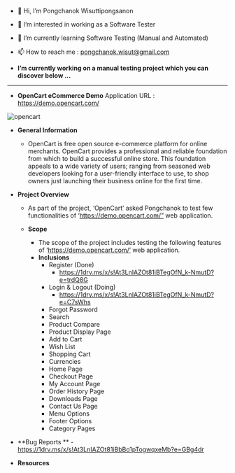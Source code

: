 - 👋 Hi, I’m Pongchanok Wisuttipongsanon
- 👀 I’m interested in working as a Software Tester
- 🌱 I’m currently learning Software Testing (Manual and Automated)
- 📫 How to reach me : pongchanok.wisut@gmail.com 

- **I’m currently working on a manual testing project which you can discover below ...**

------------------------------------------------------------------------------------------------------------------


- **OpenCart eCommerce Demo**
Application URL : https://demo.opencart.com/

![opencart](https://user-images.githubusercontent.com/94665558/142794110-7b30300a-84c5-48e4-937a-e312e504ebad.JPG)



- **General Information**
  - OpenCart is free open source e-commerce platform for online merchants.
OpenCart provides a professional and reliable foundation from which to build a
successful online store. This foundation appeals to a wide variety of users;
ranging from seasoned web developers looking for a user-friendly interface to
use, to shop owners just launching their business online for the first time.

- **Project Overview**
  - As part of the project, ‘OpenCart’ asked Pongchanok to test few functionalities of
‘https://demo.opencart.com/” web application.

  - **Scope**
    - The scope of the project includes testing the following features of ‘https://demo.opencart.com/’ web application.
    - **Inclusions**
      - Register (Done)
        - https://1drv.ms/x/s!At3LnIAZOt81iBTegOfN_k-NmutD?e=trdQ8G
      - Login & Logout (Doing)
        - https://1drv.ms/x/s!At3LnIAZOt81iBTegOfN_k-NmutD?e=C7sWhs
      - Forgot Password
      - Search
      - Product Compare
      - Product Display Page
      - Add to Cart
      - Wish List
      - Shopping Cart
      - Currencies
      - Home Page
      - Checkout Page
      - My Account Page
      - Order History Page
      - Downloads Page
      - Contact Us Page
      - Menu Options
      - Footer Options
      - Category Pages

- **Bug Reports **
    -https://1drv.ms/x/s!At3LnIAZOt81iBbBo1pTogwqxeMb?e=GBg4dr
    
- **Resources**

<!---
PongchanokWisut/PongchanokWisut is a ✨ special ✨ repository because its `README.md` (this file) appears on your GitHub profile.
You can click the Preview link to take a look at your changes.
--->
